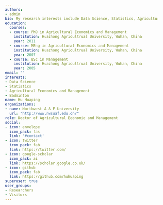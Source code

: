 ```yaml
---
authors:
- admin
bio: My research interests include Data Science, Statistics, Agricultural Economics and Management. 
education:
  courses:
  - course: PhD in Agricultural Economics and Management
    institution: Huazhong Agricultrual University, Wuhan, China
    year: 2011
  - course: MEng in Agricultural Economics and Management
    institution: Huazhong Agricultrual University, Wuhan, China
    year: 2007
  - course: BSc in Management
    institution: Huazhong Agricultrual University, Wuhan, China
    year: 2005
email: ""
interests:
- Data Science
- Statistics
- Agricultural Economics and Management
- Badminton
name: Hu Huaping
organizations:
- name: Northwest A & F University
  url: "http://www.nwsuaf.edu.cn/"
role: Doctor of Agricultural Economic and Management
social:
- icon: envelope
  icon_pack: fas
  link: '#contact'
- icon: twitter
  icon_pack: fab
  link: https://twitter.com/
- icon: google-scholar
  icon_pack: ai
  link: https://scholar.google.co.uk/
- icon: github
  icon_pack: fab
  link: https://github.com/huhuaping
superuser: true
user_groups:
- Researchers
- Visitors
---
```



